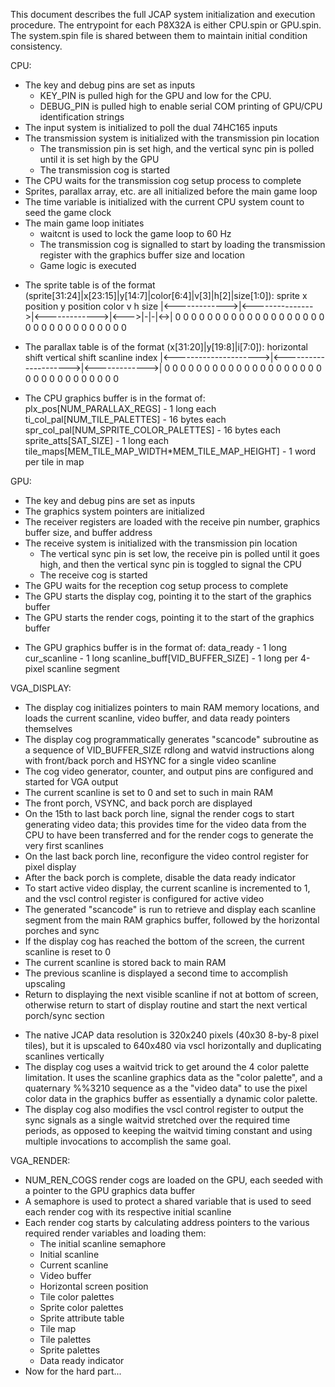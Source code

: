 This document describes the full JCAP system initialization and execution procedure. The entrypoint for each P8X32A is either CPU.spin or GPU.spin. The system.spin file is shared between them to maintain initial condition consistency.

CPU:
- The key and debug pins are set as inputs
    - KEY_PIN is pulled high for the GPU and low for the CPU.
    - DEBUG_PIN is pulled high to enable serial COM printing of GPU/CPU identification strings
- The input system is initialized to poll the dual 74HC165 inputs
- The transmission system is initialized with the transmission pin location
    - The transmission pin is set high, and the vertical sync pin is polled until it is set high by the GPU
    - The transmission cog is started
- The CPU waits for the transmission cog setup process to complete
- Sprites, parallax array, etc. are all initialized before the main game loop
- The time variable is initialized with the current CPU system count to seed the game clock
- The main game loop initiates
    - waitcnt is used to lock the game loop to 60 Hz
    - The transmission cog is signalled to start by loading the transmission register with the graphics buffer size and location
    - Game logic is executed

* The sprite table is of the format (sprite[31:24]|x[23:15]|y[14:7]|color[6:4]|v[3]|h[2]|size[1:0]):
         sprite         x position       y position    color v h size
    |<------------->|<--------------->|<------------->|<--->|-|-|<->|
     0 0 0 0 0 0 0 0 0 0 0 0 0 0 0 0 0 0 0 0 0 0 0 0 0 0 0 0 0 0 0 0

* The parallax table is of the format (x[31:20]|y[19:8]|i[7:0]):
        horizontal shift         vertical shift       scanline index
    |<--------------------->|<--------------------->|<------------->|
     0 0 0 0 0 0 0 0 0 0 0 0 0 0 0 0 0 0 0 0 0 0 0 0 0 0 0 0 0 0 0 0

* The CPU graphics buffer is in the format of:
    plx_pos[NUM_PARALLAX_REGS] - 1 long each  
    ti_col_pal[NUM_TILE_PALETTES] - 16 bytes each
    spr_col_pal[NUM_SPRITE_COLOR_PALETTES] - 16 bytes each
    sprite_atts[SAT_SIZE] - 1 long each
    tile_maps[MEM_TILE_MAP_WIDTH*MEM_TILE_MAP_HEIGHT] - 1 word per tile in map

GPU:
- The key and debug pins are set as inputs
- The graphics system pointers are initialized
- The receiver registers are loaded with the receive pin number, graphics buffer size, and buffer address
- The receive system is initialized with the transmission pin location
    - The vertical sync pin is set low, the receive pin is polled until it goes high, and then the vertical sync pin is toggled to signal the CPU 
    - The receive cog is started
- The GPU waits for the reception cog setup process to complete
- The GPU starts the display cog, pointing it to the start of the graphics buffer
- The GPU starts the render cogs, pointing it to the start of the graphics buffer

* The GPU graphics buffer is in the format of:
    data_ready - 1 long
    cur_scanline - 1 long
    scanline_buff[VID_BUFFER_SIZE] - 1 long per 4-pixel scanline segment

VGA_DISPLAY:
- The display cog initializes pointers to main RAM memory locations, and loads the current scanline, video buffer, and data ready pointers themselves
- The display cog programmatically generates "scancode" subroutine as a sequence of VID_BUFFER_SIZE rdlong and watvid instructions along with front/back porch and HSYNC for a single video scanline
- The cog video generator, counter, and output pins are configured and started for VGA output
- The current scanline is set to 0 and set to such in main RAM
- The front porch, VSYNC, and back porch are displayed
- On the 15th to last back porch line, signal the render cogs to start generating video data; this provides time for the video data from the CPU to have been transferred and for the render cogs to generate the very first scanlines
- On the last back porch line, reconfigure the video control register for pixel display
- After the back porch is complete, disable the data ready indicator
- To start active video display, the current scanline is incremented to 1, and the vscl control register is configured for active video
- The generated "scancode" is run to retrieve and display each scanline segment from the main RAM graphics buffer, followed by the horizontal porches and sync
- If the display cog has reached the bottom of the screen, the current scanline is reset to 0
- The current scanline is stored back to main RAM
- The previous scanline is displayed a second time to accomplish upscaling
- Return to displaying the next visible scanline if not at bottom of screen, otherwise return to start of display routine and start the next vertical porch/sync section

* The native JCAP data resolution is 320x240 pixels (40x30 8-by-8 pixel tiles), but it is upscaled to 640x480 via vscl horizontally and duplicating scanlines vertically
* The display cog uses a waitvid trick to get around the 4 color palette limitation. It uses the scanline graphics data as the "color palette", and a quaternary %%3210 sequence as a the "video data" to use the pixel color data in the graphics buffer as essentially a dynamic color palette.
* The display cog also modifies the vscl control register to output the sync signals as a single waitvid stretched over the required time periods, as opposed to keeping the waitvid timing constant and using multiple invocations to accomplish the same goal.

VGA_RENDER:
- NUM_REN_COGS render cogs are loaded on the GPU, each seeded with a pointer to the GPU graphics data buffer
- A semaphore is used to protect a shared variable that is used to seed each render cog with its respective  initial scanline
- Each render cog starts by calculating address pointers to the various required render variables and loading them:
    - The initial scanline semaphore
    - Initial scanline
    - Current scanline
    - Video buffer
    - Horizontal screen position
    - Tile color palettes
    - Sprite color palettes
    - Sprite attribute table
    - Tile map
    - Tile palettes
    - Sprite palettes
    - Data ready indicator
- Now for the hard part...

